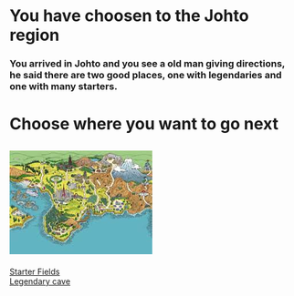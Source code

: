 # You have choosen to the Johto region  
### You arrived in Johto and you see a old man giving directions, he said there are two good places, one with legendaries and one with many starters.  
# Choose where you want to go next  

![Johto](https://raw.githubusercontent.com/weijiej2964/Pokemon-Adventure/main/img/johto.jpg)
---
[Starter Fields](capture-other.md)  
[Legendary cave](mewtwo.md)  